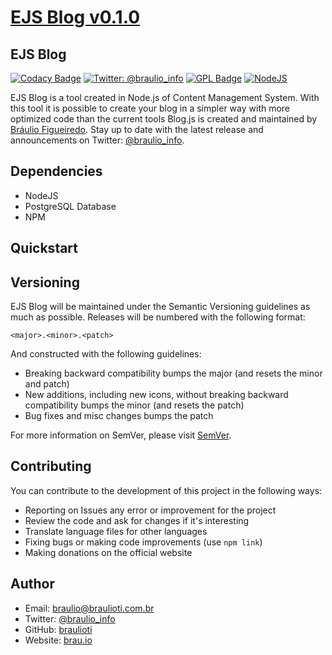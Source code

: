 # [EJS Blog v0.1.0](https://brau.io)
## EJS Blog

[![Codacy Badge](https://api.codacy.com/project/badge/Grade/db09d77358474ee58297f78a1b3cd744)](https://app.codacy.com/manual/braulioti/ejs_blog?utm_source=github.com&utm_medium=referral&utm_content=braulioti/ejs_blog&utm_campaign=Badge_Grade_Settings)
[![Twitter: @braulio_info](https://img.shields.io/badge/contact-@braulio_info-blue.svg?style=flat)](https://twitter.com/braulio_info)
[![GPL Badge](https://upload.wikimedia.org/wikipedia/commons/8/86/GPL_v3_Blue_Badge.svg)](https://www.gnu.org/licenses/gpl.html)
[![NodeJS](https://img.shields.io/node/v/package.svg)](https://nodejs.org)

EJS Blog is a tool created in Node.js of Content Management System. With this tool it is possible to create your blog in
a simpler way with more optimized code than the current tools
Blog.js is created and maintained by [Bráulio Figueiredo](http://brau.io).
Stay up to date with the latest release and announcements on Twitter:
[@braulio_info](http://twitter.com/braulio_info).

## Dependencies

  - NodeJS
  - PostgreSQL Database
  - NPM
  
## Quickstart

    
## Versioning

EJS Blog will be maintained under the Semantic Versioning guidelines as much as possible.
Releases will be numbered with the following format:

`<major>.<minor>.<patch>`

And constructed with the following guidelines:

  - Breaking backward compatibility bumps the major (and resets the minor and patch)
  - New additions, including new icons, without breaking backward compatibility bumps the minor (and resets the patch)
  - Bug fixes and misc changes bumps the patch

For more information on SemVer, please visit [SemVer](http://semver.org).

## Contributing

You can contribute to the development of this project in the following ways:

  - Reporting on Issues any error or improvement for the project
  - Review the code and ask for changes if it's interesting
  - Translate language files for other languages
  - Fixing bugs or making code improvements (use `npm link`)
  - Making donations on the official website

## Author

  - Email: braulio@braulioti.com.br
  - Twitter: [@braulio_info](http://twitter.com/braulio_info)
  - GitHub: [braulioti](https://github.com/braulioti)
  - Website: [brau.io](https://brau.io)
